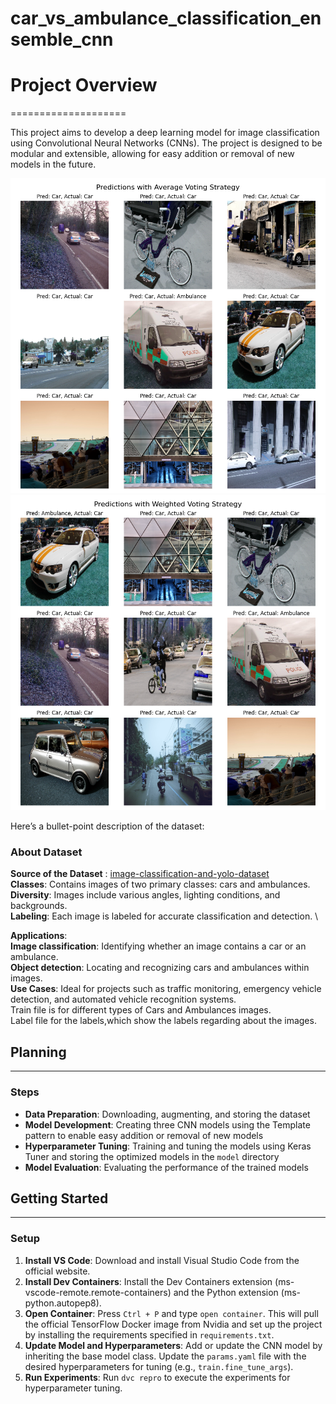# car_vs_ambulance_classification_ensemble_cnn

# Project Overview
====================

This project aims to develop a deep learning model for image classification using Convolutional Neural Networks (CNNs). The project is designed to be modular and extensible, allowing for easy addition or removal of new models in the future.

![Average Voting Strategy](resources/Predictions_with_Average_Voting_Strategy.png)
![Weighted Voting Strategy](resources/Predictions_with_Weighted_Voting_Strategy.png)

Here’s a bullet-point description of the dataset:

### About Dataset
**Source of the Dataset** : [image-classification-and-yolo-dataset](https://www.kaggle.com/datasets/amansingh0000000/image-classification-and-yolo-dataset/data) \
**Classes**: Contains images of two primary classes: cars and ambulances. \
**Diversity**: Images include various angles, lighting conditions, and backgrounds.  \
**Labeling**: Each image is labeled for accurate classification and detection. \

**Applications**: \
**Image classification**: Identifying whether an image contains a car or an ambulance. \
**Object detection**: Locating and recognizing cars and ambulances within images. \
**Use Cases**: Ideal for projects such as traffic monitoring, emergency vehicle detection, and automated vehicle recognition systems. \
               Train file is for different types of Cars and Ambulances images. \
               Label file for the labels,which show the labels regarding about the images. 



## Planning
------------

### Steps

* **Data Preparation**: Downloading, augmenting, and storing the dataset
* **Model Development**: Creating three CNN models using the Template pattern to enable easy addition or removal of new models
* **Hyperparameter Tuning**: Training and tuning the models using Keras Tuner and storing the optimized models in the `model` directory
* **Model Evaluation**: Evaluating the performance of the trained models

## Getting Started
-------------------

### Setup

1. **Install VS Code**: Download and install Visual Studio Code from the official website.
2. **Install Dev Containers**: Install the Dev Containers extension (ms-vscode-remote.remote-containers) and the Python extension (ms-python.autopep8).
3. **Open Container**: Press `Ctrl + P` and type `open container`. This will pull the official TensorFlow Docker image from Nvidia and set up the project by installing the requirements specified in `requirements.txt`.
4. **Update Model and Hyperparameters**: Add or update the CNN model by inheriting the base model class. Update the `params.yaml` file with the desired hyperparameters for tuning (e.g., `train.fine_tune_args`).
5. **Run Experiments**: Run `dvc repro` to execute the experiments for hyperparameter tuning.

